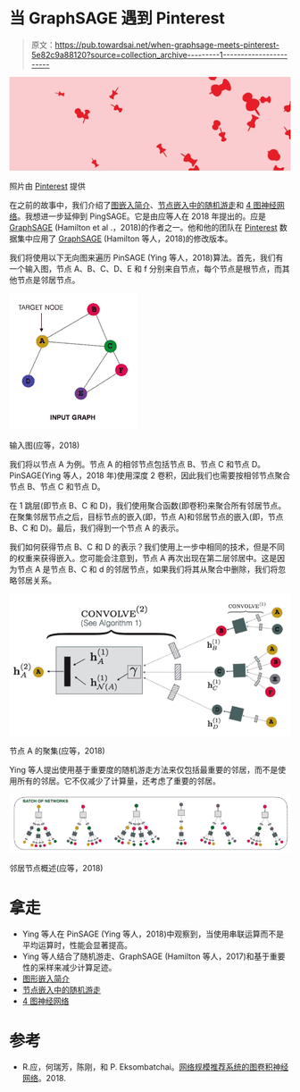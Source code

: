 # 当 GraphSAGE 遇到 Pinterest

> 原文：<https://pub.towardsai.net/when-graphsage-meets-pinterest-5e82c9a88120?source=collection_archive---------1----------------------->

![](img/bfbb94946274d3c26feeb2a177c1a903.png)

照片由 [Pinterest](https://www.linkedin.com/company/pinterest) 提供

在之前的故事中，我们介绍了[图嵌入简介](https://medium.com/towards-artificial-intelligence/a-gentle-introduction-to-graph-embeddings-c7b3d1db0fa8)、[节点嵌入中的随机游走](https://medium.com/towards-artificial-intelligence/random-walk-in-node-embeddings-deepwalk-node2vec-line-and-graphsage-ca23df60e493)和 [4 图神经网络](https://medium.com/towards-artificial-intelligence/4-graph-neural-networks-you-need-to-know-wlg-gcn-gat-gin-1bf10d29d836)。我想进一步延伸到 PingSAGE。它是由应等人在 2018 年提出的。应是 [GraphSAGE](https://arxiv.org/pdf/1706.02216.pdf) (Hamilton et al .，2018)的作者之一。他和他的团队在 [Pinterest](https://www.pinterest.com/) 数据集中应用了 [GraphSAGE](https://arxiv.org/pdf/1706.02216.pdf) (Hamilton 等人，2018)的修改版本。

我们将使用以下无向图来遍历 PinSAGE (Ying 等人，2018)算法。首先，我们有一个输入图，节点 A、B、C、D、E 和 f 分别来自节点，每个节点是根节点，而其他节点是邻居节点。

![](img/f0671edaaf839c0d62c6eb2a9a8c77fc.png)

输入图(应等，2018)

我们将以节点 A 为例。节点 A 的相邻节点包括节点 B、节点 C 和节点 D。PinSAGE(Ying 等人，2018 年)使用深度 2 卷积，因此我们也需要按相邻节点聚合节点 B、节点 C 和节点 D。

在 1 跳层(即节点 B、C 和 D)，我们使用聚合函数(即卷积)来聚合所有邻居节点。在聚集邻居节点之后，目标节点的嵌入(即，节点 A)和邻居节点的嵌入(即，节点 B、C 和 D)。最后，我们得到一个节点 A 的表示。

我们如何获得节点 B、C 和 D 的表示？我们使用上一步中相同的技术，但是不同的权重来获得嵌入。您可能会注意到，节点 A 再次出现在第二层邻居中。这是因为节点 A 是节点 B、C 和 d 的邻居节点，如果我们将其从聚合中删除，我们将忽略邻居关系。

![](img/571470f204f72c1ce8813b6b32f286fa.png)

节点 A 的聚集(应等，2018)

Ying 等人提出使用基于重要度的随机游走方法来仅包括最重要的邻居，而不是使用所有的邻居。它不仅减少了计算量，还考虑了重要的邻居。

![](img/caeed478a35d4884fb605692470ae0f2.png)

邻居节点概述(应等，2018)

# 拿走

*   Ying 等人在 PinSAGE (Ying 等人，2018)中观察到，当使用串联运算而不是平均运算时，性能会显著提高。
*   Ying 等人结合了随机游走、GraphSAGE (Hamilton 等人，2017)和基于重要性的采样来减少计算足迹。
*   [图形嵌入简介](https://medium.com/towards-artificial-intelligence/a-gentle-introduction-to-graph-embeddings-c7b3d1db0fa8)
*   [节点嵌入中的随机游走](https://medium.com/towards-artificial-intelligence/random-walk-in-node-embeddings-deepwalk-node2vec-line-and-graphsage-ca23df60e493)
*   [4 图神经网络](https://medium.com/towards-artificial-intelligence/4-graph-neural-networks-you-need-to-know-wlg-gcn-gat-gin-1bf10d29d836)

# 参考

*   R.应，何瑞芳，陈刚，和 P. Eksombatchai。[网络规模推荐系统的图卷积神经网络](https://arxiv.org/pdf/1806.01973.pdf)。2018.
